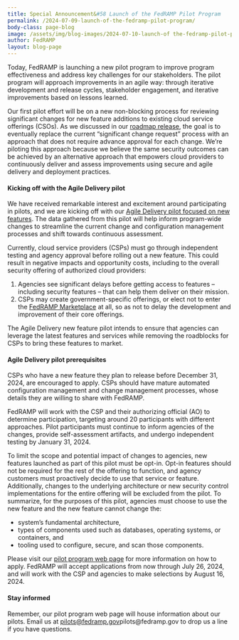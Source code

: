 ```yaml
---
title: Special Announcement&#58 Launch of the FedRAMP Pilot Program
permalink: /2024-07-09-launch-of-the-fedramp-pilot-program/
body-class: page-blog
image: /assets/img/blog-images/2024-07-10-launch-of the-fedramp-pilot-program.png
author: FedRAMP
layout: blog-page
---
```

Today, FedRAMP is launching a new pilot program to improve program effectiveness and address key challenges for our stakeholders. The pilot program will approach improvements in an agile way: through iterative development and release cycles, stakeholder engagement, and iterative improvements based on lessons learned.

Our first pilot effort will be on a new non-blocking process for reviewing significant changes for new feature additions to existing cloud service offerings (CSOs). As we discussed in our  <a href="https://www.fedramp.gov/2024-03-28-a-new-roadmap-for-fedramp/" target="_blank" rel="noopener noreferrer">roadmap release</a>, the goal is to eventually replace the current “significant change request” process with an approach that does not require advance approval for each change. We’re piloting this approach because we believe the same security outcomes can be achieved by an alternative approach that empowers cloud providers to continuously deliver and assess improvements using secure and agile delivery and deployment practices.

<h4>Kicking off with the Agile Delivery pilot</h4>
We have received remarkable interest and excitement around participating in pilots, and we are kicking off with our <a href="{{site.baseurl}}/agile-delivery-pilot-non-blocking-change-request-phase1/">Agile Delivery pilot focused on new features</a>. The data gathered from this pilot will help inform program-wide changes to streamline the current change and configuration management processes and shift towards continuous assessment.

Currently, cloud service providers (CSPs) must go through independent testing and agency approval before rolling out a new feature. This could result in negative impacts and opportunity costs, including to the overall security offering of authorized cloud providers:
  1. Agencies see significant delays before getting access to features – including security features – that can help them deliver on their mission.
  2. CSPs may create government-specific offerings, or elect not to enter the <a href="https://marketplace.fedramp.gov/products" target="_blank" rel="noopener noreferrer">FedRAMP Marketplace</a> at all, so as not to delay the development and improvement of their core offerings.

The Agile Delivery new feature pilot intends to ensure that agencies can leverage the latest features and services while removing the roadblocks for CSPs to bring these features to market.

<h4>Agile Delivery pilot prerequisites</h4>
CSPs who have a new feature they plan to release before December 31, 2024, are encouraged to apply. CSPs should have mature automated configuration management and change management processes, whose details they are willing to share with FedRAMP.

FedRAMP will work with the CSP and their authorizing official (AO) to determine participation, targeting around 20 participants with different approaches. Pilot participants must continue to inform agencies of the changes, provide self-assessment artifacts, and undergo independent testing by January 31, 2024. 

To limit the scope and potential impact of changes to agencies, new features launched as part of this pilot must be opt-in. Opt-in features should not be required for the rest of the offering to function, and agency customers must proactively decide to use that service or feature. Additionally, changes to the underlying architecture or new security control implementations for the entire offering will be excluded from the pilot. To summarize, for the purposes of this pilot, agencies must choose to use the new feature and the new feature cannot change the:
- system’s fundamental architecture, 
- types of components used such as databases, operating systems, or containers, and 
- tooling used to configure, secure, and scan those components. 

Please visit our <a href="{{site.baseurl}}/fedramp-pilots/">pilot program web page</a> for more information on how to apply. FedRAMP will accept applications from now through July 26, 2024, and will work with the CSP and agencies to make selections by August 16, 2024. 

<h4>Stay informed</h4>
Remember, our pilot program web page will house information about our pilots. Email us at <a href="mailto:pilots@fedramp.gov" target="_blank" rel="noopener noreferrer">pilots@fedramp.gov</a>pilots@fedramp.gov to drop us a line if you have questions.
